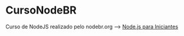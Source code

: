 # CursoNodeBR
Curso de NodeJS realizado pelo nodebr.org --> <a href="https://cursos.nodebr.org/" target="_blank">Node.js para Iniciantes</a> 
